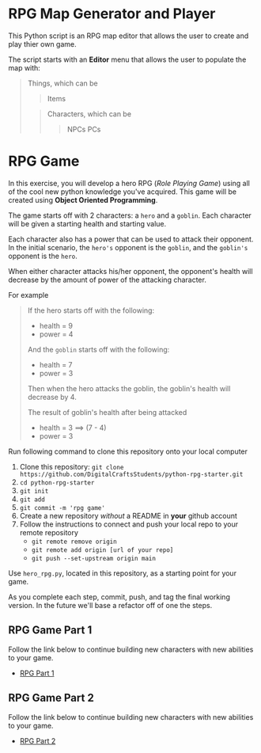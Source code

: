 # RPG Map Generator and Player
This Python script is an RPG map editor that allows the user to create and play thier own game.

The script starts with an **Editor** menu that allows the user to populate the map with:
>
>Things, which can be
>>Items
>
>>Characters, which can be
>>>NPCs
>>>PCs











# RPG Game
In this exercise, you will develop a hero RPG (*Role Playing Game*) using all of the cool new python knowledge you've acquired. This game will be created using **Object Oriented Programming**.

The game starts off with 2 characters: a `hero` and a `goblin`. Each character will be given a starting health and starting value. 

Each character also has a power that can be used to attack their opponent. In the initial scenario, the `hero's` opponent is the `goblin`, and the `goblin's` opponent is the `hero`.

When either character attacks his/her opponent, the opponent's health will decrease by the amount of power of the attacking character.

For example
>
>If the hero starts off with the following: 
>
>- health = 9
>- power = 4
>
>And the `goblin` starts off with the following:  
>
>- health = 7
>- power = 3
>
>Then when the hero attacks the goblin, the goblin's health will decrease by 4.
>
>The result of goblin's health after being attacked
>
>- health = 3  ==> (7 - 4)
>- power = 3
>

Run following command to clone this repository onto your local computer

1. Clone this repository: `git clone https://github.com/DigitalCraftsStudents/python-rpg-starter.git`
2. `cd python-rpg-starter`
3. `git init`
4. `git add`
5. `git commit -m 'rpg game'`
6. Create a new repository *without* a README in **your** github account
7. Follow the instructions to connect and push your local repo to your remote repository 
    - `git remote remove origin`
    - `git remote add origin [url of your repo]`
    - `git push --set-upstream origin main`


Use `hero_rpg.py`, located in this repository, as a starting point for your game.

As you complete each step, commit, push, and tag the final working version. In the future we'll base a refactor off of one the steps.

## RPG Game Part 1

Follow the link below to continue building new characters with new abilities to your game.

- [RPG Part 1](./RPG-Part1.md)

## RPG Game Part 2

Follow the link below to continue building new characters with new abilities to your game.

- [RPG Part 2](./RPG-Part2.md)